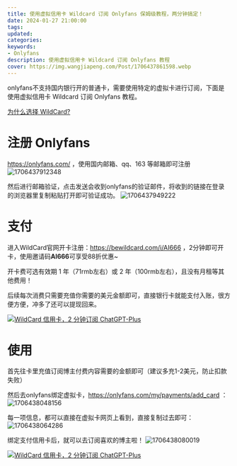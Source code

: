 ```yaml
---
title: 使用虚拟信用卡 Wildcard 订阅 Onlyfans 保姆级教程，两分钟搞定！
date: 2024-01-27 21:00:00
tags: 
updated:
categories:
keywords:
- Onlyfans
description: 使用虚拟信用卡 Wildcard 订阅 Onlyfans 教程
cover: https://img.wangjiapeng.com/Post/1706437861598.webp
---
```


onlyfans不支持国内银行开的普通卡，需要使用特定的虚拟卡进行订阅，下面是使用虚拟信用卡 Wildcard 订阅 Onlyfans 教程。

[为什么选择 WildCard?](https://www.wangjiapeng.com/2024/01/27/ai/wildcard/)

# 注册 Onlyfans
https://onlyfans.com/ ，使用国内邮箱、qq、163 等邮箱即可注册
![1706437912348](https://img.wangjiapeng.com/Post/1706437912348.webp)

然后进行邮箱验证，点击发送会收到onlyfans的验证邮件，将收到的链接在登录的浏览器里复制粘贴打开即可验证成功。
![1706437949222](https://img.wangjiapeng.com/Post/1706437949222.webp)


# 支付

进入WildCard官网开卡注册：https://bewildcard.com/i/AI666 ，2分钟即可开卡，使用邀请码**AI666**可享受88折优惠~

开卡费可选有效期 1 年（71rmb左右）或 2 年（100rmb左右），且没有月租等其他费用！

后续每次消费只需要充值你需要的美元金额即可，直接银行卡就能支付入账，很方便方便，冲多了还可以提现回来。

[![WildCard 信用卡，2 分钟订阅 ChatGPT-Plus](https://img.wangjiapeng.com/Post/1706437617058.webp)](https://bewildcard.com/i/AI666)

# 使用

首先往卡里充值订阅博主付费内容需要的金额即可（建议多充1-2美元，防止扣款失败）

然后去onlyfans绑定虚拟卡，https://onlyfans.com/my/payments/add_card ：
![1706438048156](https://img.wangjiapeng.com/Post/1706438048156.webp)

每一项信息，都可以直接在虚拟卡网页上看到，直接复制过去即可：
![1706438064286](https://img.wangjiapeng.com/Post/1706438064286.webp)

绑定支付信用卡后，就可以去订阅喜欢的博主啦！
![1706438080019](https://img.wangjiapeng.com/Post/1706438080019.webp)

[![WildCard 信用卡，2 分钟订阅 ChatGPT-Plus](https://img.wangjiapeng.com/Post/1706437617058.webp)](https://bewildcard.com/i/AI666)